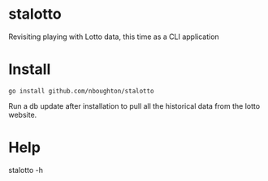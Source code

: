 # stalotto
Revisiting playing with Lotto data, this time as a CLI application

# Install
    go install github.com/nboughton/stalotto

Run a db update after installation to pull all the historical data from the lotto website.

# Help
   stalotto -h
